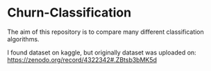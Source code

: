 # Churn-Classification
The aim of this repository is to compare many different classification algorithms.

I found dataset on kaggle, but originally dataset was uploaded on: https://zenodo.org/record/4322342#.ZBtsb3bMK5d
